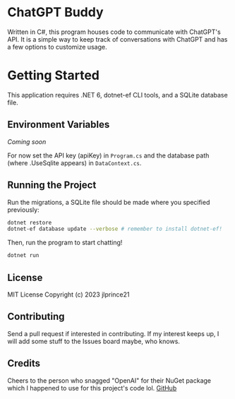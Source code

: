 # ChatGPT Buddy

Written in C#, this program houses code to communicate with ChatGPT's API. It is
a simple way to keep track of conversations with ChatGPT and has a few options
to customize usage.

# Getting Started

This application requires .NET 6, dotnet-ef CLI tools, and a SQLite database
file.

## Environment Variables

*Coming soon*

For now set the API key (apiKey) in `Program.cs` and the database path (where
.UseSqlite appears) in `DataContext.cs`.

## Running the Project

Run the migrations, a SQLite file should be made where you specified previously:

``` bash
dotnet restore
dotnet-ef database update --verbose # remember to install dotnet-ef!
```

Then, run the program to start chatting!

``` bash
dotnet run
```

## License

MIT License Copyright (c) 2023 jlprince21

## Contributing

Send a pull request if interested in contributing. If my interest keeps up, I
will add some stuff to the Issues board maybe, who knows.

## Credits

Cheers to the person who snagged "OpenAI" for their NuGet package which I
happened to use for this project's code lol.
[GitHub](https://github.com/OkGoDoIt/OpenAI-API-dotnet)